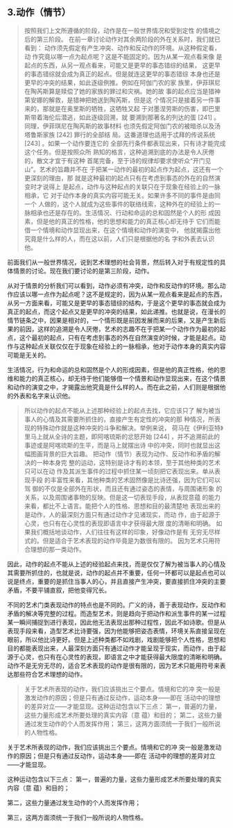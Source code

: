 <h2>3.动作（情节） </h2><blockquote data-pid="E-hWJFJv">按照我们上⽂所遵循的阶段，动作是在⼀般世界情况和受到定性 的情境之后的第三阶段。 在前⼀章讨论动作对其余两阶段的外在关系时，我们就已看到： 动作须先假定有产⽣冲突、动作和反动作的环境。从这种假定看，动 作究竟以哪⼀点为起点呢？这是不能固定的。因为从某⼀观点看来像 是起点的东⻄，从另⼀观点看来，可能⼜是更早的事态错综的结果， 这更早的事态错综就会成为真正的起点。但是就连这更早的事态错综 本⾝也还是更早的冲突的结果，如此逐级例推。例如在阿伽门农的家 族⾥，伊菲琪尼在陶芮斯算是赎偿了她的家族的罪过和灾祸。她的故 事的起点应当是猎神第安娜的解救，是猎神把她送到陶芮斯，但是这 个情况只是接着另⼀件事来的，那就是在奥⾥斯的牺牲，这牺牲⼜起 于对墨涅劳斯的伤害，即巴⾥斯带着海伦后潜逃，如此逐级回溯，就 要溯到那著名的列达的蛋 [241] 。同理，伊菲琪尼在陶芮斯的故事材料 也须先假定阿伽门农的被暗杀以及汤塔鲁斯家族 [242] 罪⾏的全部结 局。这番道理也适⽤于忒拜的传说系统 [243] 。如果⼀个动作要连它的 全部先⾏条件都表现出来，只有诗才能完成这个任务。但是按照众所 熟知的格⾔，这种追溯到底的办法是令⼈厌倦的，散⽂才宜于有这种 ⾸尾完备，⾄于诗的规律却要求使听众“开门⻅⼭”。艺术的旨趣并不在 于把某⼀动作的最初的起点作为起点，这还有⼀个更深刻的理由，那 就是这种最初的起点只有在考虑到事态的外在的⾃然演变时才说得上 是起点，动作与这种起点的关联只在于现象在经验上的⼀脉相承，它 对于动作本⾝的真实内容可能⽆关。如果许多不同的事件是由同⼀个 ⼈做的，这个⼈就成为这些事件的联络线索，这种外在的经验上的⼀ 脉相承也还是存在的。⽣活情况、⾏动和命运的总和固然是个⼈的形 成因素，但是他的真正的性格，他的思想和能⼒的真正核⼼却⽆待于 它们⽽能借⼀个情境和动作显现出来，在这个情境和动作的演变中， 他就揭露出他究竟是什么样的⼈，⽽在这以前，⼈们只是根据他的名 字和外表去认识他。</blockquote><p data-pid="DinrICUH">前面我们从一般世界情况，说到艺术理想的社会背景，然后转入对于有规定性的具体情景的讨论。现在我们要讨论的是第三阶段，动作。</p><p data-pid="SLi1TdOG">从对于情景的分析我们可以看到，动作必须有冲突，动作和反动作的环境。那么动作应该以哪一点作为起点呢？这不是规定的，因为从某一观点看来是起点的东西，从另一方面来看，可能又是更早的事态错综的结构，于是这个更早的事态就会成为真正的起点，而这个起点又是更早的冲突的结果，如此递推。也就是说，在漫长的情节链条之中，因果是相对的，一个情形既是前因发展而来的后果，又是产生新后果的前因，这样的追溯是令人厌倦，艺术的志趣不在于把某一个动作作为最初的起点，这个最初的起点，只有在考虑到事态的外在自然演变的时候，才能是起点。动作与这种起点关联仅仅在于现象在经验上的一脉相承，他对于动作本身的真实内容可能是无关的。</p><p data-pid="HpdiKzFa">生活情况，行为和命运的总和固然是个人的形成因素，但是他的真正性格，他的思维和能力的真正核心，却无待于他们能够借一个情景和动作显现出来，在这个情景和动作的演变之中，才揭露出他究竟是什么样的人。而在此之前，人们则是根据他的外表和名字来认识他。</p><blockquote data-pid="3MF_Xqt9">所以动作的起点不能从上述那种经验上的起点去找，它应该只了 解为被当事⼈的⼼情及其需要所抓住的，直接产⽣有定性的冲突的那 种情况，所表现的特殊动作就是这种冲突的⽃争和解决。举例来说， 荷⻢在《伊利亚特》⾥⻢上就从全诗的主题，即阿喀琉斯的忿怒开始 [244] ，并不追溯前此的事迹或是阿喀琉斯的⽣平，⽽是⻢上就摆出诗 中的冲突，同时也就显出这幅图画背景的巨⼤旨趣。 把动作（情节）表现为动作、反动作和⽭盾的解决的⼀种本⾝完 整的运动，这特别是诗才有的本领，⾄于其他种类的艺术只可以在动 作及其派⽣事件的过程中抓住某⼀顷刻把它表现出来。单从表现⼿段 的丰富性来看，其他种类的艺术固然像是⽐诗还强，因为它们可以驾 御的不仅是全部外在形状，⽽且还有通过姿态的表情，与周围诸形象 的关系，以及周围诸事物的反映。但是这⼀切表现⼿段，从表现意蕴 的能⼒来看，都⽐不上语⾔。能把个⼈的性格、思想和⽬的最清楚地 表现出来的是动作，⼈的最深刻⽅⾯只有通过动作才⻅诸现实，⽽动 作，由于起源于⼼灵，也只有在⼼灵性的表现即语⾔中才获得最⼤限 度的清晰和明确。 如果我们概括地谈动作，⼈们往往有这样的印象，好像动作是有 ⽆穷⽆尽样式的。但是适合于艺术表现的动作毕竟是为数很有限的。 因为艺术只⽤符合理想的那⼀类动作。</blockquote><p data-pid="hBmOahzB">因此，动作的起点不能从上述的经验起点来找，而是仅仅了解为被当事人的心情及其需要所抓住的，也就是说，动作的起点并不重要，任何一环都可以是起点也可以说是终点，重要的是抓住当事人的心，并且直接产生冲突，要直接抓住冲突的主要矛盾，不要平铺直叙，把他变得冗长。</p><p data-pid="2g3WMXHV">不同的艺术门类表现动作的特点也是不同的。广义的诗，善于表现动作，反动作和矛盾的解决等完整的过程。而造型艺术，则是趋向于把动作和派生事件的某一过程某一瞬间捕捉到进行表现，因此他无法表现出那种过程性，因此不如诗歌。但是从表现手段来看，造型艺术比诗要强，因为他能够把姿态表情，环境关系直接呈现在眼前，所以他比诗更好。但是上述种类都不如戏剧，戏剧能够把个人性格，思想和目的都能表现出来，人最深刻方面只有通过动作才能呈现于现实，而动作，由于起源于心灵，也只有在心灵性的表现，即语言之中才能获得最大限度的清晰和明确。动作不是无穷无尽的，适合艺术表现的动作是很有限的，因为艺术只能用符号来表达那些符合艺术理想的动作。</p><blockquote data-pid="L0jrnj8M">关于艺术所表现的动作，我们应该挑出三个要点。情境和它的冲 突⼀般是激发动作的原因；但是只有通过反动作，运动本⾝——即在 活动中的理想的差异对⽴——才能显现。这种运动包含以下三点： 第⼀，普遍的⼒量，这些⼒量形成艺术所要处理的真实内容（意 蕴）和⽬的； 第⼆，这些⼒量通过发⽣动作的个⼈⽽发挥作⽤； 第三，这两⽅⾯须统⼀于我们⼀般所说的⼈物性格。</blockquote><p data-pid="WE_zJgox">关于艺术所表现的动作，我们应该挑出三个要点。情境和它的冲 突⼀般是激发动作的原因；但是只有通过反动作，运动本⾝——即在 活动中的理想的差异对⽴——才能显现。</p><p data-pid="5nRdAsMQ">这种运动包含以下三点： 第⼀，普遍的⼒量，这些⼒量形成艺术所要处理的真实内容（意 蕴）和⽬的；</p><p data-pid="788ZDLU1"> 第⼆，这些⼒量通过发⽣动作的个⼈⽽发挥作⽤；</p><p data-pid="_ufMJf3T"> 第三，这两⽅⾯须统⼀于我们⼀般所说的⼈物性格。</p><p></p>